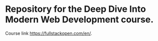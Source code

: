 # Repository for the Deep Dive Into Modern Web Development course.

Course link https://fullstackopen.com/en/.
